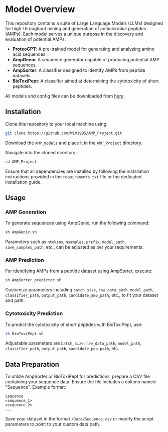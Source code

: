 # Model Overview

This repository contains a suite of Large Language Models (LLMs) designed for high-throughput mining and generation of antimicrobial peptides (AMPs). Each model serves a unique purpose in the discovery and evaluation of potential AMPs:

- **ProteoGPT**: A pre-trained model for generating and analyzing amino acid sequences.
- **AmpGenix**: A sequence generator capable of producing potential AMP sequences.
- **AmpSorter**: A classifier designed to identify AMPs from peptide datasets.
- **BioToxiPept**: A classifier aimed at determining the cytotoxicity of short peptides.

All models and config files can be downloaded from [here](https://drive.google.com/drive/folders/19cOtRtZzU3JAglaRFLbc5M1aMmjYTUgV?usp=drive_link). 

## Installation

Clone this repository to your local machine using:

```bash
git clone https://github.com/W1V1995/AMP_Project.git
```

Download the `AMP_models` and place it in the `AMP_Project` directory.

Navigate into the cloned directory:

```bash
cd AMP_Project
```

Ensure that all dependencies are installed by following the installation instructions provided in the `requirements.txt` file or the dedicated installation guide.

## Usage

### AMP Generation

To generate sequences using AmpGenix, run the following command:

```bash
sh AmpGenix.sh
```

Parameters such as `ntokens`, `nsamples`, `prefix`, `model_path`, `save_samples_path`, etc., can be adjusted as per your requirements.

### AMP Prediction

For identifying AMPs from a peptide dataset using AmpSorter, execute:

```bash
sh AmpSorter_predictor.sh
```

Customize parameters including `batch_size`, `raw_data_path`, `model_path`, `classifier_path`, `output_path`, `candidate_amp_path`, etc., to fit your dataset and path.

### Cytotoxicity Prediction

To predict the cytotoxicity of short peptides with BioToxiPept, use:

```bash
sh BioToxiPept.sh
```

Adjustable parameters are `batch_size`, `raw_data_path`, `model_path`, `classifier_path`, `output_path`, `candidate_pep_path`, etc.

## Data Preparation

To utilize AmpSorter or BioToxiPept for predictions, prepare a CSV file containing your sequence data. Ensure the file includes a column named "Sequence". Example format:

```csv
Sequence
<sequence_1>
<sequence_2>
...
```

Save your dataset in the format `/Data/Sequence.csv` or modify the script parameters to point to your custom data path.